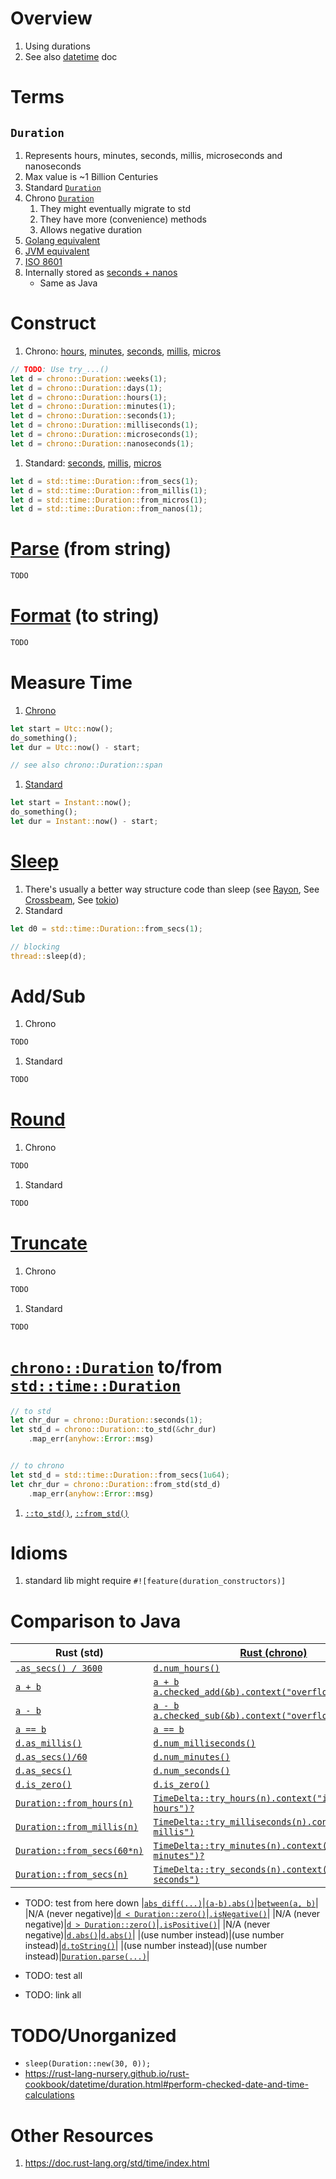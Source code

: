 # Overview
1. Using durations
1. See also [datetime](./datetime.md) doc


# Terms
## `Duration`
1. Represents hours, minutes, seconds, millis, microseconds and nanoseconds
1. Max value is ~1 Billion Centuries
1. Standard [`Duration`](https://doc.rust-lang.org/stable/std/time/struct.Duration.html)
1. Chrono [`Duration`](https://docs.rs/chrono/latest/chrono/struct.Duration.html)
    1. They might eventually migrate to std
    1. They have more (convenience) methods
    1. Allows negative duration
1. [Golang equivalent](https://pkg.go.dev/time#Duration)
1. [JVM equivalent](https://docs.oracle.com/en/java/javase/17/docs/api/java.base/java/time/Duration.html)
1. [ISO 8601](https://en.wikipedia.org/wiki/ISO_8601#Durations)
1. Internally stored as [seconds + nanos](https://doc.rust-lang.org/stable/src/core/time.rs.html#86)
    - Same as Java


# Construct
1. Chrono: [hours](https://docs.rs/chrono/latest/chrono/struct.Duration.html#method.hours), [minutes](https://docs.rs/chrono/latest/chrono/struct.Duration.html#method.minutes), [seconds](https://docs.rs/chrono/latest/chrono/struct.Duration.html#method.seconds), [millis](https://docs.rs/chrono/latest/chrono/struct.Duration.html#method.milliseconds), [micros](https://docs.rs/chrono/latest/chrono/struct.Duration.html#method.microseconds)
```rust
// TODO: Use try_...()
let d = chrono::Duration::weeks(1);
let d = chrono::Duration::days(1);
let d = chrono::Duration::hours(1);
let d = chrono::Duration::minutes(1);
let d = chrono::Duration::seconds(1);
let d = chrono::Duration::milliseconds(1);
let d = chrono::Duration::microseconds(1);
let d = chrono::Duration::nanoseconds(1);
```
1. Standard: [seconds](https://doc.rust-lang.org/stable/std/time/struct.Duration.html#method.from_secs), [millis](https://doc.rust-lang.org/stable/std/time/struct.Duration.html#method.from_millis), [micros](https://doc.rust-lang.org/stable/std/time/struct.Duration.html#method.from_micros)
```rust
let d = std::time::Duration::from_secs(1);
let d = std::time::Duration::from_millis(1);
let d = std::time::Duration::from_micros(1);
let d = std::time::Duration::from_nanos(1);
```


# [Parse](TODO) (from string)
```rust
TODO
```


# [Format](TODO) (to string)
```rust
TODO
```


# Measure Time
1. [Chrono](https://docs.rs/chrono/latest/chrono/struct.DateTime.html#impl-Sub%3CDateTime%3CTz%3E%3E-for-DateTime%3CTz%3E)
```rust
let start = Utc::now();
do_something();
let dur = Utc::now() - start;

// see also chrono::Duration::span
```
1. [Standard](https://doc.rust-lang.org/stable/std/time/struct.Instant.html#impl-Sub%3CInstant%3E-for-Instant)
```rust
let start = Instant::now();
do_something();
let dur = Instant::now() - start;
```


# [Sleep](https://doc.rust-lang.org/stable/std/thread/fn.sleep.html)
1. There's usually a better way structure code than sleep (see [Rayon](https://docs.rs/rayon/latest/rayon/), See [Crossbeam](https://docs.rs/crossbeam/latest/crossbeam/), See [tokio](https://docs.rs/tokio/latest/tokio/time/fn.sleep.html))
1. Standard
```rust
let d0 = std::time::Duration::from_secs(1);

// blocking
thread::sleep(d);
```


# Add/Sub
1. Chrono
```rust
TODO
```
1. Standard
```rust
TODO
```


# [Round](TODO)
1. Chrono
```rust
TODO
```
1. Standard
```rust
TODO
```


# [Truncate](TODO)
1. Chrono
```rust
TODO
```
1. Standard
```rust
TODO
```


#  [`chrono::Duration`](https://docs.rs/chrono/latest/chrono/struct.Duration.html) to/from [`std::time::Duration`](https://doc.rust-lang.org/stable/std/time/struct.Duration.html)
```rust
// to std
let chr_dur = chrono::Duration::seconds(1);
let std_d = chrono::Duration::to_std(&chr_dur)
    .map_err(anyhow::Error::msg)


// to chrono
let std_d = std::time::Duration::from_secs(1u64);
let chr_dur = chrono::Duration::from_std(std_d)
    .map_err(anyhow::Error::msg)
```
1. [`::to_std()`](https://docs.rs/chrono/latest/chrono/struct.Duration.html#method.to_std), [`::from_std()`](https://docs.rs/chrono/latest/chrono/struct.Duration.html#method.from_std)


# Idioms
1. standard lib might require `#![feature(duration_constructors)]`


# Comparison to Java
|Rust (std)|[Rust (chrono)](https://docs.rs/chrono/latest/chrono/)|Java|
|---|---|---|
|[`.as_secs() / 3600`](TODO)|[`d.num_hours()`](TODO)|[`d.toHours()`](TODO)|
|[`a + b`](TODO)|[`a + b`](TODO)<br>[`a.checked_add(&b).context("overflow")?`](TODO)|[`a.plus(b)`](TODO)|
|[`a - b`](TODO)|[`a - b`](TODO)<br>[`a.checked_sub(&b).context("overflow")`](TODO)|[`a.minus(b)`](TODO)|
|[`a == b`](TODO)|[`a == b`](TODO)|[`a.equals(b)`](TODO)|
|[`d.as_millis()`](TODO)|[`d.num_milliseconds()`](TODO)|[`d.toMillis()`](TODO)|
|[`d.as_secs()/60`](TODO)|[`d.num_minutes()`](TODO)|[`d.toMinutes()`](TODO)|
|[`d.as_secs()`](TODO)|[`d.num_seconds()`](TODO)|[`d.toSeconds()`](TODO)|
|[`d.is_zero()`](TODO)|[`d.is_zero()`](TODO)|[`.isZero()`](TODO)|
|[`Duration::from_hours(n)`](TODO)|[`TimeDelta::try_hours(n).context("invalid hours")?`](TODO)|[`Duration.ofHours(n)`](TODO)|
|[`Duration::from_millis(n)`](TODO)|[`TimeDelta::try_milliseconds(n).context("invalid millis")`](TODO)|[`Duration.ofMillis(n)`](TODO)|
|[`Duration::from_secs(60*n)`](TODO)|[`TimeDelta::try_minutes(n).context("invalid minutes")?`](TODO)|[`Duration.ofMinutes(n)`](TODO)|
|[`Duration::from_secs(n)`](TODO)|[`TimeDelta::try_seconds(n).context("invalid seconds")`](TODO)|[`Duration.ofSeconds(n)`](TODO)|


- TODO: test from here down
|[`abs_diff(...)`](TODO)|[`(a-b).abs()`](TODO)|[`between(a, b)`](TODO)|
|N/A (never negative)|[`d < Duration::zero()`](TODO)|[`.isNegative()`](TODO)|
|N/A (never negative)|[`d > Duration::zero()`](TODO)|[`.isPositive()`](TODO)|
|N/A (never negative)|[`d.abs()`](TODO)|[`d.abs()`](TODO)|
|(use number instead)|(use number instead)|[`d.toString()`](TODO)|
|(use number instead)|(use number instead)|[`Duration.parse(...)`](TODO)|

- TODO: test all
- TODO: link all


# TODO/Unorganized
- `sleep(Duration::new(30, 0));`
- https://rust-lang-nursery.github.io/rust-cookbook/datetime/duration.html#perform-checked-date-and-time-calculations


# Other Resources
1. https://doc.rust-lang.org/std/time/index.html
